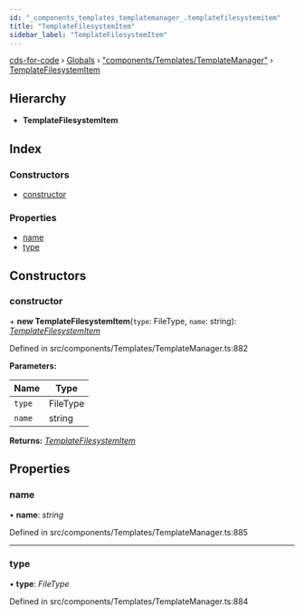 ```yaml
---
id: "_components_templates_templatemanager_.templatefilesystemitem"
title: "TemplateFilesystemItem"
sidebar_label: "TemplateFilesystemItem"
---
```


[cds-for-code](../index.md) › [Globals](../globals.md) › ["components/Templates/TemplateManager"](../modules/_components_templates_templatemanager_.md) › [TemplateFilesystemItem](_components_templates_templatemanager_.templatefilesystemitem.md)

## Hierarchy

* **TemplateFilesystemItem**

## Index

### Constructors

* [constructor](_components_templates_templatemanager_.templatefilesystemitem.md#constructor)

### Properties

* [name](_components_templates_templatemanager_.templatefilesystemitem.md#name)
* [type](_components_templates_templatemanager_.templatefilesystemitem.md#type)

## Constructors

###  constructor

\+ **new TemplateFilesystemItem**(`type`: FileType, `name`: string): *[TemplateFilesystemItem](_components_templates_templatemanager_.templatefilesystemitem.md)*

Defined in src/components/Templates/TemplateManager.ts:882

**Parameters:**

Name | Type |
------ | ------ |
`type` | FileType |
`name` | string |

**Returns:** *[TemplateFilesystemItem](_components_templates_templatemanager_.templatefilesystemitem.md)*

## Properties

###  name

• **name**: *string*

Defined in src/components/Templates/TemplateManager.ts:885

___

###  type

• **type**: *FileType*

Defined in src/components/Templates/TemplateManager.ts:884
